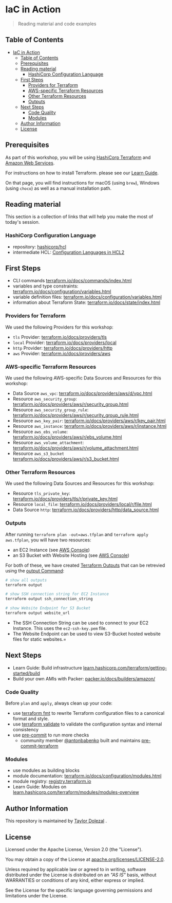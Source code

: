 # IaC in Action

> Reading material and code examples

## Table of Contents

- [IaC in Action](#code-all-the-things-terraform-x-aws)
  - [Table of Contents](#table-of-contents)
  - [Prerequisites](#prerequisites)
  - [Reading material](#reading-material)
    - [HashiCorp Configuration Language](#hashicorp-configuration-language)
  - [First Steps](#first-steps)
    - [Providers for Terraform](#providers-for-terraform)
    - [AWS-specific Terraform Resources](#aws-specific-terraform-resources)
    - [Other Terraform Resources](#other-terraform-resources)
    - [Outputs](#outputs)
  - [Next Steps](#next-steps)
    - [Code Quality](#code-quality)
    - [Modules](#modules)
  - [Author Information](#author-information)
  - [License](#license)

## Prerequisites

As part of this workshop, you will be using [HashiCorp Terraform](https://www.terraform.io) and [Amazon Web Services](https://aws.amazon.com).

For instructions on how to install Terraform. please see our [Learn Guide](https://learn.hashicorp.com/terraform/getting-started/install.html).

On that page, you will find instructions for macOS (using `brew`), Windows (using `choco`) as well as a manual installation path.

## Reading material

This section is a collection of links that will help you make the most of today's session.

### HashiCorp Configuration Language

- repository: [hashicorp/hcl](https://github.com/hashicorp/hcl/tree/hcl2)
- intermediate HCL: [Configuration Languages in HCL2](https://www.hashicorp.com/resources/intermediate-hcl-configuration-languages-in-hcl2/)

## First Steps

- CLI commands [terraform.io/docs/commands/index.html](https://www.terraform.io/docs/commands/index.html)
- variables and type constraints: [terraform.io/docs/configuration/variables.html](https://www.terraform.io/docs/configuration/variables.html#type-constraints)
- variable definition files: [terraform.io/docs/configuration/variables.html](https://www.terraform.io/docs/configuration/variables.html#variable-definitions-tfvars-files)
- information about Terraform State: [terraform.io/docs/state/index.html](https://www.terraform.io/docs/state/index.html)

### Providers for Terraform

We used the following Providers for this workshop:

- `tls` Provider: [terraform.io/docs/providers/tls](https://www.terraform.io/docs/providers/tls/index.html)
- `local` Provider: [terraform.io/docs/providers/local](https://www.terraform.io/docs/providers/local/index.html)
- `http` Provider: [terraform.io/docs/providers/http](https://www.terraform.io/docs/providers/http/index.html)
- `aws` Provider: [terraform.io/docs/providers/aws](https://www.terraform.io/docs/providers/aws/index.html)

### AWS-specific Terraform Resources

We used the following AWS-specific Data Sources and Resources for this workshop:

- Data Source `aws_vpc`: [terraform.io/docs/providers/aws/d/vpc.html](https://www.terraform.io/docs/providers/aws/d/vpc.html)
- Resource `aws_security_group`: [terraform.io/docs/providers/aws/r/security_group.html](https://www.terraform.io/docs/providers/aws/r/security_group.html)
- Resource `aws_security_group_rule`: [terraform.io/docs/providers/aws/r/security_group_rule.html](https://www.terraform.io/docs/providers/aws/r/security_group_rule.html)
- Resource `aws_key_pair`: [terraform.io/docs/providers/aws/r/key_pair.html](https://www.terraform.io/docs/providers/aws/r/key_pair.html)
- Resource `aws_instance`: [terraform.io/docs/providers/aws/r/instance.html](https://www.terraform.io/docs/providers/aws/r/instance.html)
- Resource `aws_ebs_volume`: [terraform.io/docs/providers/aws/r/ebs_volume.html](https://www.terraform.io/docs/providers/aws/r/ebs_volume.html)
- Resource `aws_volume_attachment`: [terraform.io/docs/providers/aws/r/volume_attachment.html](https://www.terraform.io/docs/providers/aws/r/volume_attachment.html)
- Resource `aws_s3_bucket` [terraform.io/docs/providers/aws/r/s3_bucket.html](https://www.terraform.io/docs/providers/aws/r/s3_bucket.html)

### Other Terraform Resources

We used the following Data Sources and Resources for this workshop:

- Resource `tls_private_key`: [terraform.io/docs/providers/tls/r/private_key.html](https://www.terraform.io/docs/providers/tls/r/private_key.html)
- Resource `local_file`: [terraform.io/docs/providers/local/r/file.html](https://www.terraform.io/docs/providers/local/r/file.html)
- Data Source `http`: [terraform.io/docs/providers/http/data_source.html](https://www.terraform.io/docs/providers/http/data_source.html)

### Outputs

After running `terraform plan -out=aws.tfplan` and `terraform apply aws.tfplan`, you will have two resources:

- an EC2 Instance (see [AWS Console](https://console.aws.amazon.com/ec2/v2/home?region=us-east-1))
- an S3 Bucket with Website Hosting (see [AWS Console](https://console.aws.amazon.com/s3/home?region=us-east-1))

For both of these, we have created [Terraform Outputs](https://www.terraform.io/docs/configuration/outputs.html) that can be retrevied using the [output Command](https://www.terraform.io/docs/commands/output.html):

```sh
# show all outputs
terraform output

# show SSH connection string for EC2 Instance
terraform output ssh_connection_string

# show Website Endpoint for S3 Bucket
terraform output website_url
```

- The SSH Connection String can be used to connect to your EC2 Instance. This uses the `ec2-ssh-key.pem` file.
- The Website Endpoint can be used to view S3-Bucket hosted website files for static websites.=

## Next Steps

- Learn Guide: Build infrastructure [learn.hashicorp.com/terraform/getting-started/build](https://learn.hashicorp.com/terraform/getting-started/build)
- Build your own AMIs with Packer: [packer.io/docs/builders/amazon/](https://www.packer.io/docs/builders/amazon/)

### Code Quality

Before `plan` and `apply`, always clean up your code:

- use [terraform fmt](https://www.terraform.io/docs/commands/fmt.html) to rewrite Terraform configuration files to a canonical format and style.
- use [terraform validate](https://www.terraform.io/docs/commands/validate.html) to validate the configuration syntax and internal consistency
- use [pre-commit](https://pre-commit.com) to run more checks
  - community member [@antonbabenko](https://github.com/antonbabenko/) built and maintains [pre-commit-terraform](https://github.com/antonbabenko/pre-commit-terraform)

### Modules

- use modules as building blocks
- module documentation: [terraform.io/docs/configuration/modules.html](https://www.terraform.io/docs/configuration/modules.html)
- module registry: [registry.terraform.io](https://registry.terraform.io)
- Learn Guide: Modules on [learn.hashicorp.com/terraform/modules/modules-overview](https://learn.hashicorp.com/terraform/modules/modules-overview)

## Author Information

This repository is maintained by [Taylor Dolezal](https://github.com/onlydole) .

## License

Licensed under the Apache License, Version 2.0 (the "License").

You may obtain a copy of the License at [apache.org/licenses/LICENSE-2.0](http://www.apache.org/licenses/LICENSE-2.0).

Unless required by applicable law or agreed to in writing, software distributed under the License is distributed on an _"AS IS"_ basis, without WARRANTIES or conditions of any kind, either express or implied.

See the License for the specific language governing permissions and limitations under the License.

